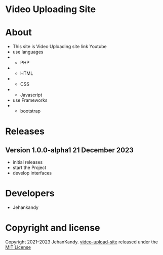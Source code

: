 # Video Uploading Site

# About

- This site is Video Uploading site link Youtube
- use languages 
- - PHP 
- - HTML
- - CSS
- - Javascript
- use Frameworks
- - bootstrap

# Releases

## Version 1.0.0-alpha1 21 December 2023

- initial releases
- start the Project
- develop interfaces

# Developers 

- Jehankandy

# Copyright and license

Copyright 2021–2023 JehanKandy. [video-upload-site](https://github.com/BackendExpert/video-upload-site) released under the [MIT License](https://github.com/BackendExpert/video-upload-site/blob/master/LICENSE)